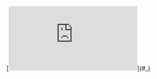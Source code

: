 [![\\ # Generalized nonlinear Schrödinger equation \\  \\ ## 📜 **Generalized NLSE Used in the Code** \\  \\ The evolution of the complex envelope $ A(x, y, t; z) $ along the propagation axis $ z $ is governed by: \\  \\ $$ \\ \boxed{ \\ \begin{aligned} \\ \frac{\partial A}{\partial z} &= \underbrace{i \frac{1}{2k_0} \left( \frac{\partial^2 A}{\partial x^2} + \frac{\partial^2 A}{\partial y^2} \right)}_{\textbf{(1) Diffraction}}  \\ \underbrace{-i \frac{\beta_2}{2} \frac{\partial^2 A}{\partial t^2} + \frac{\beta_3}{6} \frac{\partial^3 A}{\partial t^3}}_{\textbf{(2) Dispersion (GDD + TOD)}} \\  \underbrace{-i \gamma \left(1 + \frac{i}{\omega_0} \frac{\partial}{\partial t}\right)\left(|A|^2 A\right)}_{\text{(3) Kerr + self-steepening}}  \\  \underbrace{-\frac{\alpha}{2} A}_{\text{(4) Linear absorbtion}}  \\ \end{aligned} \\ } \\ $$ \\  \\ where: \\  \\ - $ A(x,y,t;z) $: complex field envelope \\ - $ k_0 = \omega_0 / c $: central wavenumber \\ - $ c $: speed of light in vacuum \\ - $ \beta_2, \beta_3 $: group delay dispersion (GDD) and third-order dispersion (TOD) \\ - $ \gamma $: Kerr nonlinear coefficient \\ - $ \omega_0 $: central angular frequency \\ - $ \alpha $: linear absorption coefficient \\  \\ This makes our system capable of modeling ultrashort laser pulse propagation in **nonlinear, lossy media**. There are two ways to derive the GNLSE: from the Agrawal book and from the Ursula Keller book, because it depends on the Fourier transform convention. I choosed Ursula Keller's notation, because python's FFT and IFFT library incorporates the Ursula Keller's convention. \\  \\ ---](https://latex.codecogs.com/svg.latex?%5C%5C%20%23%20Generalized%20nonlinear%20Schr%C3%B6dinger%20equation%20%5C%5C%20%20%5C%5C%20%23%23%20%F0%9F%93%9C%20**Generalized%20NLSE%20Used%20in%20the%20Code**%20%5C%5C%20%20%5C%5C%20The%20evolution%20of%20the%20complex%20envelope%20%24%20A(x%2C%20y%2C%20t%3B%20z)%20%24%20along%20the%20propagation%20axis%20%24%20z%20%24%20is%20governed%20by%3A%20%5C%5C%20%20%5C%5C%20%24%24%20%5C%5C%20%5Cboxed%7B%20%5C%5C%20%5Cbegin%7Baligned%7D%20%5C%5C%20%5Cfrac%7B%5Cpartial%20A%7D%7B%5Cpartial%20z%7D%20%26%3D%20%5Cunderbrace%7Bi%20%5Cfrac%7B1%7D%7B2k_0%7D%20%5Cleft(%20%5Cfrac%7B%5Cpartial%5E2%20A%7D%7B%5Cpartial%20x%5E2%7D%20%2B%20%5Cfrac%7B%5Cpartial%5E2%20A%7D%7B%5Cpartial%20y%5E2%7D%20%5Cright)%7D_%7B%5Ctextbf%7B(1)%20Diffraction%7D%7D%20%20%5C%5C%20%5Cunderbrace%7B-i%20%5Cfrac%7B%5Cbeta_2%7D%7B2%7D%20%5Cfrac%7B%5Cpartial%5E2%20A%7D%7B%5Cpartial%20t%5E2%7D%20%2B%20%5Cfrac%7B%5Cbeta_3%7D%7B6%7D%20%5Cfrac%7B%5Cpartial%5E3%20A%7D%7B%5Cpartial%20t%5E3%7D%7D_%7B%5Ctextbf%7B(2)%20Dispersion%20(GDD%20%2B%20TOD)%7D%7D%20%5C%5C%20%20%5Cunderbrace%7B-i%20%5Cgamma%20%5Cleft(1%20%2B%20%5Cfrac%7Bi%7D%7B%5Comega_0%7D%20%5Cfrac%7B%5Cpartial%7D%7B%5Cpartial%20t%7D%5Cright)%5Cleft(%7CA%7C%5E2%20A%5Cright)%7D_%7B%5Ctext%7B(3)%20Kerr%20%2B%20self-steepening%7D%7D%20%20%5C%5C%20%20%5Cunderbrace%7B-%5Cfrac%7B%5Calpha%7D%7B2%7D%20A%7D_%7B%5Ctext%7B(4)%20Linear%20absorbtion%7D%7D%20%20%5C%5C%20%5Cend%7Baligned%7D%20%5C%5C%20%7D%20%5C%5C%20%24%24%20%5C%5C%20%20%5C%5C%20where%3A%20%5C%5C%20%20%5C%5C%20-%20%24%20A(x%2Cy%2Ct%3Bz)%20%24%3A%20complex%20field%20envelope%20%5C%5C%20-%20%24%20k_0%20%3D%20%5Comega_0%20%2F%20c%20%24%3A%20central%20wavenumber%20%5C%5C%20-%20%24%20c%20%24%3A%20speed%20of%20light%20in%20vacuum%20%5C%5C%20-%20%24%20%5Cbeta_2%2C%20%5Cbeta_3%20%24%3A%20group%20delay%20dispersion%20(GDD)%20and%20third-order%20dispersion%20(TOD)%20%5C%5C%20-%20%24%20%5Cgamma%20%24%3A%20Kerr%20nonlinear%20coefficient%20%5C%5C%20-%20%24%20%5Comega_0%20%24%3A%20central%20angular%20frequency%20%5C%5C%20-%20%24%20%5Calpha%20%24%3A%20linear%20absorption%20coefficient%20%5C%5C%20%20%5C%5C%20This%20makes%20our%20system%20capable%20of%20modeling%20ultrashort%20laser%20pulse%20propagation%20in%20**nonlinear%2C%20lossy%20media**.%20There%20are%20two%20ways%20to%20derive%20the%20GNLSE%3A%20from%20the%20Agrawal%20book%20and%20from%20the%20Ursula%20Keller%20book%2C%20because%20it%20depends%20on%20the%20Fourier%20transform%20convention.%20I%20choosed%20Ursula%20Keller's%20notation%2C%20because%20python's%20FFT%20and%20IFFT%20library%20incorporates%20the%20Ursula%20Keller's%20convention.%20%5C%5C%20%20%5C%5C%20---)](#_)
